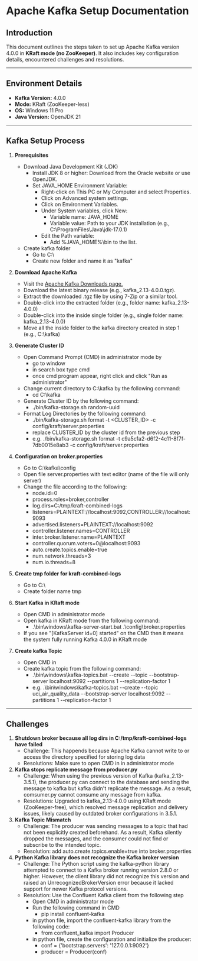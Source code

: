 # Apache Kafka Setup Documentation

## Introduction

This document outlines the steps taken to set up Apache Kafka version 4.0.0 in **KRaft mode (no ZooKeeper)**. It also includes key configuration details, encountered challenges and resolutions.

---

## Environment Details

- **Kafka Version:** 4.0.0
- **Mode:** KRaft (ZooKeeper-less)
- **OS:** Windows 11 Pro
- **Java Version:** OpenJDK 21

---

## Kafka Setup Process

1. **Prerequisites**
    - Download Java Development Kit (JDK)
        - Install JDK 8 or higher: Download from the Oracle website or use OpenJDK.
        - Set JAVA_HOME Environment Variable:
            - Right-click on This PC or My Computer and select Properties.
            - Click on Advanced system settings.
            - Click on Environment Variables.
            - Under System variables, click New:
                - Variable name: JAVA_HOME
                - Variable value: Path to your JDK installation (e.g., C:\ProgramFiles\Java\jdk-17.0.1)
            - Edit the Path variable:
                - Add %JAVA_HOME%\bin to the list.
    - Create kafka folder
        - Go to C:\
        - Create new folder and name it as "kafka"

2. **Download Apache Kafka**
    - Visit the [Apache Kafka Downloads page.](https://kafka.apache.org/downloads)
    - Download the latest binary release (e.g., kafka_2.13-4.0.0.tgz).
    - Extract the downloaded .tgz file by using 7-Zip or a similar tool.
    - Double-click into the extracted folder (e.g., folder name: kafka_2.13-4.0.0)
    - Double-click into the inside single folder (e.g., single folder name: kafka_2.13-4.0.0)
    - Move all the inside folder to the kafka directory created in step 1 (e.g., C:\kafka)

3. **Generate Cluster ID**
    - Open Command Prompt (CMD) in administrator mode by 
        - go to window
        - in search box type cmd
        - once cmd program appear, right click and click "Run as administrator"
    - Change current directory to C:\kafka by the following command:
        - cd C:\kafka
    - Generate Cluster ID by the following command:
        - ./bin/kafka-storage.sh random-uuid
    - Format Log Directories by the following command:
        - ./bin/kafka-storage.sh format -t <CLUSTER_ID> -c config/kraft/server.properties
        - replace CLUSTER_ID by the cluster id from the previous step 
        - e.g. ./bin/kafka-storage.sh format -t c9a5c1a2-d6f2-4c11-8f7f-7db0015e8ab3 -c config/kraft/server.properties

4. **Configuration on broker.properties**
    - Go to C:\kafka\config
    - Open file server.properties with text editor (name of the file will only server)
    - Change the file according to the following:
        - node.id=0
        - process.roles=broker,controller
        - log.dirs=C:/tmp/kraft-combined-logs
        - listeners=PLAINTEXT://localhost:9092,CONTROLLER://localhost:9093
        - advertised.listeners=PLAINTEXT://localhost:9092
        - controller.listener.names=CONTROLLER
        - inter.broker.listener.name=PLAINTEXT
        - controller.quorum.voters=0@localhost:9093
        - auto.create.topics.enable=true
        - num.network.threads=3
        - num.io.threads=8

5. **Create tmp folder for kraft-combined-logs**
    - Go to C:\
    - Create folder name tmp 

6. **Start Kafka in KRaft mode**
    - Open CMD in administrator mode
    - Open kafka in KRaft mode from the following command:
        - .\bin\windows\kafka-server-start.bat .\config\broker.properties
    - If you see "[KafkaServer id=0] started" on the CMD then it means the system fully running Kafka 4.0.0 in KRaft mode

7. **Create kafka Topic**
    - Open CMD in 
    - Create kafka topic from the following command:
        - .\bin\windows\kafka-topics.bat --create --topic <TopicName> --bootstrap-server localhost:9092 --partitions 1 --replication-factor 1
        - e.g. .\bin\windows\kafka-topics.bat --create --topic uci_air_quality_data --bootstrap-server localhost:9092 --partitions 1 --replication-factor 1
    
---
    
## Challenges

1. **Shutdown broker because all log dirs in C:/tmp/kraft-combined-logs have failed**
    - Challenge: This happends because Apache Kafka cannot write to or access the directory specified for storing log data
    - Resolutions: Make sure to open CMD in in administrator mode
2. **Kafka stops replicate message from producer.py**
    - Challenge: When using the previous version of Kafka (kafka_2.13-3.5.1), the producer.py can connect to the database and sending the message to kafka but kafka didn't replicate the message. As a result, comsumer.py cannot consume any message from kafka.
    - Resolutions: Upgraded to kafka_2.13-4.0.0 using KRaft mode (ZooKeeper-free), which resolved message replication and delivery issues, likely caused by outdated broker configurations in 3.5.1.
3. **Kafka Topic Mismatch**
    - Challenge: The producer was sending messages to a topic that had not been explicitly created beforehand. As a result, Kafka silently dropped the messages, and the consumer could not find or subscribe to the intended topic.
    - Resolution: add auto.create.topics.enable=true into broker.properties
4. **Python Kafka library does not recognize the Kafka broker version**
    - Challenge: The Python script using the kafka-python library attempted to connect to a Kafka broker running version 2.8.0 or higher. However, the client library did not recognize this version and raised an UnrecognizedBrokerVersion error because it lacked support for newer Kafka protocol versions.
    - Resolution: Use the Confluent Kafka client from the following step
        - Open CMD in administrator mode
        - Run the following command in CMD
            - pip install confluent-kafka 
        - in python file, import the confluent-kafka library from the following code:
            - from confluent_kafka import Producer
        - in python file, create the configuration and initialize the producer:
            - conf = {'bootstrap.servers': '127.0.0.1:9092'}
            - producer = Producer(conf)